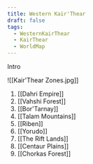 ```yaml
---
title: Western Kair'Thear
draft: false
tags:
  - WesternKairThear
  - KairThear
  - WorldMap
---
```

Intro 

![[Kair'Thear Zones.jpg]]

1. [[Dahri Empire]] 
2. [[Vahshi Forest]] 
3. [[Bor'Tarnay]] 
4. [[Talam Mountains]]
5. [[Riben]]
6. [[Yorudo]] 
7. [[The Rift Lands]] 
8. [[Centaur Plains]] 
9. [[Chorkas Forest]] 
